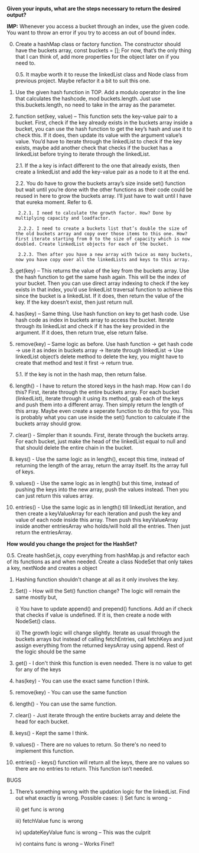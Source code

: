 **Given your inputs, what are the steps necessary to return the desired output?**

**IMP:** Whenever you access a bucket through an index, use the given code. You want to throw an error if you try to access an out of bound index.

0. Create a hashMap class or factory function. The constructor should have the buckets array, const buckets = []; For now, that’s the only thing that I can think of, add more properties for the object later on if you need to.

    0.5. It maybe worth it to reuse the linkedList class and Node class from previous project. Maybe refactor it a bit to suit this one.

1. Use the given hash function in TOP. Add a modulo operator in the line that calculates the hashcode, mod buckets.length. Just use this.buckets.length, no need to take in the array as the parameter.

2. function set(key, value) – This function sets the key-value pair to a bucket. First, check if the key already exists in the buckets array inside a bucket, you can use the hash function to get the key’s hash and use it to check this. If it does, then update its value with the argument value’s value. You’d have to iterate through the linkedList to check if the key exists, maybe add another check that checks if the bucket has a linkedList before trying to iterate through the linkedList. 

    2.1. If the a key is infact different to the one that already exists, then create a linkedList and add the key-value pair as a node to it at the end.

    2.2. You do have to grow the buckets array’s size inside set() function but wait until you’re done with the other functions as their code could be reused in here to grow the buckets array. I’ll just have to wait until I have that eureka moment. Refer to 6.

        2.2.1. I need to calculate the growth factor. How? Done by multiplying capacity and loadfactor.

        2.2.2. I need to create a buckets list that’s double the size of the old buckets array and copy over those items to this one. How? First iterate starting from 0 to the size of capacity which is now doubled. Create linkedList objects for each of the bucket.

        2.2.3. Then after you have a new array with twice as many buckets, now you have copy over all the linkedLists and keys to this array. 

3. get(key) – This returns the value of the key from the buckets array. Use the hash function to get the same hash again. This will be the index of your bucket. Then you can use direct array indexing to check if the key exists in that index, you’d use linkedList traversal function to achieve this since the bucket is a linkedList. If it does, then return the value of the key. If the key doesn’t exist, then just return null.

4. has(key) – Same thing. Use hash function on key to get hash code. Use hash code as index in buckets array to access the bucket. Iterate through its linkedList and check if it has the key provided in the argument. If it does, then return true, else return false.

5. remove(key) – Same logic as before. Use hash function → get hash code → use it as index in buckets array → Iterate through linkedList → Use linkedList object’s delete method to delete the key, you might have to create that method and test it first → return true.

    5.1. If the key is not in the hash map, then return false.

6. length() - I have to return the stored keys in the hash map. How can I do this? First, iterate through the entire buckets array. For each bucket (linkedList), iterate through it using its method, grab each of the keys and push them into a different array. Then simply return the length of this array. Maybe even create a seperate function to do this for you. This is probably what you can use inside the set() function to calculate if the buckets array should grow.

7. clear() - Simpler than it sounds. First, iterate through the buckets array. For each bucket, just make the head of the linkedList equal to null and that should delete the entire chain in the bucket.

8. keys() - Use the same logic as in length(), except this time, instead of returning the length of the array, return the array itself. Its the array full of keys.

9. values() - Use the same logic as in length() but this time, instead of pushing the keys into the new array, push the values instead. Then you can just return this values array.

10. entries() - Use the same logic as in length() till linkedList iteration, and then create a keyValueArray for each iteration and push the key and value of each node inside this array. Then push this keyValueArray inside another entriesArray who holds/will hold all the entries. Then just return the entriesArray.

**How would you change the project for the HashSet?**

0.5. Create hashSet.js, copy everything from hashMap.js and refactor each of its functions as and when needed. Create a class NodeSet that only takes a key, nextNode and creates a object

1. Hashing function shouldn't change at all as it only involves the key.

2. Set() - How will the Set() function change? The logic will remain the same mostly but,

    i) You have to update append() and prepend() functions. Add an if check that checks if value is undefined. If it is, then create a node with NodeSet() class. 

    ii) The growth logic will change slightly. Iterate as usual through the buckets arrays but instead of calling fetchEntries, call fetchKeys and just assign everything from the returned keysArray using append. Rest of the logic should be the same

3. get() - I don't think this function is even needed. There is no value to get for any of the keys

4. has(key) - You can use the exact same function I think.

5. remove(key) - You can use the same function

6. length() - You can use the same function.

7. clear() - Just iterate through the entire buckets array and delete the head for each bucket.

8. keys() - Kept the same I think.

9. values() - There are no values to return. So there's no need to implement this function.

10. entries() - keys() function will return all the keys, there are no values so there are no entries to return. This function isn’t needed.


BUGS

1. There’s something wrong with the updation logic for the linkedList. Find out what exactly is wrong. Possible cases:
    i) Set func is wrong - 

    ii) get func is wrong

    iii) fetchValue func is wrong

    iv) updateKeyValue func is wrong – This was the culprit
    
    iv) contains func is wrong – Works Fine!!
